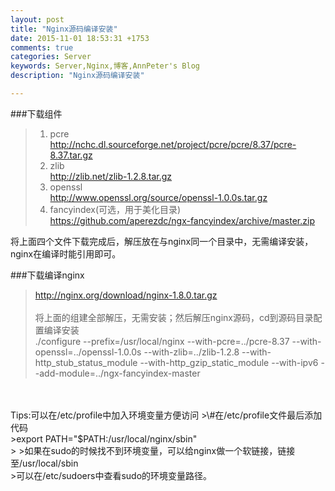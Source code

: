 ```yaml
---
layout: post
title: "Nginx源码编译安装"
date: 2015-11-01 18:53:31 +1753
comments: true
categories: Server
keywords: Server,Nginx,博客,AnnPeter's Blog
description: "Nginx源码编译安装"

---
```


###下载组件
>1. pcre<br>
> http://nchc.dl.sourceforge.net/project/pcre/pcre/8.37/pcre-8.37.tar.gz<br>
>2. zlib<br>
> http://zlib.net/zlib-1.2.8.tar.gz<br>
>3. openssl<br>
> http://www.openssl.org/source/openssl-1.0.0s.tar.gz<br>
>4. fancyindex(可选，用于美化目录)<br>
> https://github.com/aperezdc/ngx-fancyindex/archive/master.zip<br>

<!-- more -->

将上面四个文件下载完成后，解压放在与nginx同一个目录中，无需编译安装，nginx在编译时能引用即可。

###下载编译nginx
>http://nginx.org/download/nginx-1.8.0.tar.gz<br>
><br>
>将上面的组建全部解压，无需安装；然后解压nginx源码，cd到源码目录配置编译安装<br>
>./configure	--prefix=/usr/local/nginx	--with-pcre=../pcre-8.37	--with-openssl=../openssl-1.0.0s	--with-zlib=../zlib-1.2.8	--with-http_stub_status_module	--with-http_gzip_static_module	--with-ipv6		--add-module=../ngx-fancyindex-master<br>

<br>
<br>
Tips:可以在/etc/profile中加入环境变量方便访问
>\#在/etc/profile文件最后添加代码<br>
>export PATH="$PATH:/usr/local/nginx/sbin"<br>
>
>如果在sudo的时候找不到环境变量，可以给nginx做一个软链接，链接至/usr/local/sbin<br>
>可以在/etc/sudoers中查看sudo的环境变量路径。<br>

